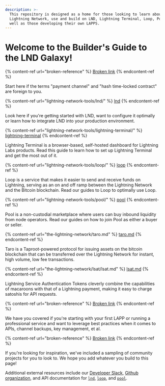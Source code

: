```yaml
---
description: >-
  This repository is designed as a home for those looking to learn about the
  Lightning Network, use and build on LND, Lightning Terminal, Loop, Pool as
  well as those developing their own LAPPS.
---
```


# Welcome to the Builder's Guide to the LND Galaxy!



{% content-ref url="broken-reference" %}
[Broken link](broken-reference)
{% endcontent-ref %}

Start here if the terms "payment channel" and "hash time-locked contract" are foreign to you.

{% content-ref url="lightning-network-tools/lnd/" %}
[lnd](lightning-network-tools/lnd/)
{% endcontent-ref %}

Look here if you're getting started with LND, want to configure it optimally or learn how to integrate LND into your production environment.

{% content-ref url="lightning-network-tools/lightning-terminal/" %}
[lightning-terminal](lightning-network-tools/lightning-terminal/)
{% endcontent-ref %}

Lightning Terminal is a browser-based, self-hosted dashboard for Lightning Labs products. Read this guide to learn how to set up Lightning Terminal and get the most out of it.

{% content-ref url="lightning-network-tools/loop/" %}
[loop](lightning-network-tools/loop/)
{% endcontent-ref %}

Loop is a service that makes it easier to send and receive funds on Lightning, serving as an on and off ramp between the Lightning Network and the Bitcoin blockchain. Read our guides to Loop to optimally use Loop.

{% content-ref url="lightning-network-tools/pool/" %}
[pool](lightning-network-tools/pool/)
{% endcontent-ref %}

Pool is a non-custodial marketplace where users can buy inbound liquidity from node operators. Read our guides on how to join Pool as either a buyer or seller.

{% content-ref url="the-lightning-network/taro.md" %}
[taro.md](the-lightning-network/taro.md)
{% endcontent-ref %}

Taro is a Taproot-powered protocol for issuing assets on the bitcoin blockchain that can be transferred over the Lightning Network for instant, high volume, low fee transactions.

{% content-ref url="the-lightning-network/lsat/lsat.md" %}
[lsat.md](the-lightning-network/lsat/lsat.md)
{% endcontent-ref %}

Lightning Service Authentication Tokens cleverly combine the capabilities of macaroons with that of a Lightning payment, making it easy to charge satoshis for API requests.

{% content-ref url="broken-reference" %}
[Broken link](broken-reference)
{% endcontent-ref %}

We have you covered if you're starting with your first LAPP or running a professional service and want to leverage best practices when it comes to APIs, channel backups, key management, et al.

{% content-ref url="broken-reference" %}
[Broken link](broken-reference)
{% endcontent-ref %}

If you're looking for inspiration, we've included a sampling of community projects for you to look to. We hope you add whatever you build to this page!

Additional external resources include our [Developer Slack](https://lightning.engineering/slack.html), [Github organization](https://github.com/lightninglabs), and API documentation for [`lnd`](https://api.lightning.community/), [`loop`](https://lightning.engineering/loopapi/), and [`pool`](https://lightning.engineering/poolapi/).
